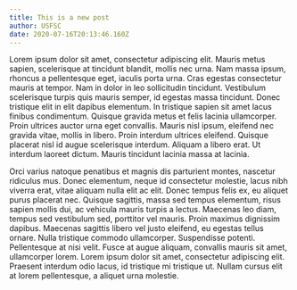 ```yaml
---
title: This is a new post
author: USFSC
date: 2020-07-16T20:13:46.160Z
---
```


Lorem ipsum dolor sit amet, consectetur adipiscing elit. Mauris metus sapien, scelerisque at tincidunt blandit, mollis nec urna. Nam massa ipsum, rhoncus a pellentesque eget, iaculis porta urna. Cras egestas consectetur mauris at tempor. Nam in dolor in leo sollicitudin tincidunt. Vestibulum scelerisque turpis quis mauris semper, id egestas massa tincidunt. Donec tristique elit in elit dapibus elementum. In tristique sapien sit amet lacus finibus condimentum. Quisque gravida metus et felis lacinia ullamcorper. Proin ultrices auctor urna eget convallis. Mauris nisl ipsum, eleifend nec gravida vitae, mollis in libero. Proin interdum ultrices eleifend. Quisque placerat nisl id augue scelerisque interdum. Aliquam a libero erat. Ut interdum laoreet dictum. Mauris tincidunt lacinia massa at lacinia.

Orci varius natoque penatibus et magnis dis parturient montes, nascetur ridiculus mus. Donec elementum, neque id consectetur molestie, lacus nibh viverra erat, vitae aliquam nulla elit ac elit. Donec tempus felis ex, eu aliquet purus placerat nec. Quisque sagittis, massa sed tempus elementum, risus sapien mollis dui, ac vehicula mauris turpis a lectus. Maecenas leo diam, tempus sed vestibulum sed, porttitor vel mauris. Proin maximus dignissim dapibus. Maecenas sagittis libero vel justo eleifend, eu egestas tellus ornare. Nulla tristique commodo ullamcorper. Suspendisse potenti. Pellentesque at nisi velit. Fusce at augue aliquam, convallis mauris sit amet, ullamcorper lorem. Lorem ipsum dolor sit amet, consectetur adipiscing elit. Praesent interdum odio lacus, id tristique mi tristique ut. Nullam cursus elit at lorem pellentesque, a aliquet urna molestie.
